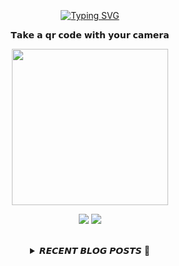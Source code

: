 
<div align="center">
  <br><br><br>
  <a href="https://beomcoder.tistory.com">
    <img src="https://readme-typing-svg.demolab.com?font=Fira+Code&pause=1000&color=B1F767&center=true&vCenter=true&width=435&lines=I'm+Beomwon+Lee%2C;AI+engineer%2C;interested+in+coding." alt="Typing SVG" />
  </a>
  
  <br>
  <p>𝗧𝗮𝗸𝗲 𝗮 𝗾𝗿 𝗰𝗼𝗱𝗲 𝘄𝗶𝘁𝗵 𝘆𝗼𝘂𝗿 𝗰𝗮𝗺𝗲𝗿𝗮</p>
  <p align="center">
    <img width="250" height="250" src="https://github.com/beomwon/beomwon/assets/38881094/3c7a0ddd-6f4a-4531-86cf-b535fecff91c">
  </p>
  
  <p align="center"><a href="https://beomcoder.tistory.com/"><img src="https://img.shields.io/badge/blog-A9BCF5?style=flat-square&logo=Undertale&logoColor=white&link=https://beomcoder.tistory.com/"/></a>  <a href="mailto:viva.beom@gmail.com"><img src="https://img.shields.io/badge/mail-D0A9F5?style=flat-square&logo=Gmail&logoColor=white&link=mailto:viva.beom@gmail.com"/></a></p>
  <br>

  <details>
  <summary>𝙍𝙀𝘾𝙀𝙉𝙏 𝘽𝙇𝙊𝙂 𝙋𝙊𝙎𝙏𝙎 🚩</summary>
  <br>
  <div markdown="1">

  |index|date|title|
  |:---:|---|---|
|1|2024/05/21|[극초기 무료 채굴 코인 $Nodepay 채굴방법 완벽 가이드 + 채굴 증폭 팁](https://beomcoder.tistory.com/118)|
|2|2024/05/17|[[무료 채굴] - Grass 코인 채굴방법 총정리(PC, 모바일)](https://beomcoder.tistory.com/117)|
|3|2024/04/30|[6월 상장예정 아테네 네트워크 쉬운 코인 추천](https://beomcoder.tistory.com/116)|
|4|2024/04/25|[제2의 바이낸스 BNB 초기채굴, 신규 거래소 해시키 HSK](https://beomcoder.tistory.com/115)|
|5|2024/03/17|[[디스코드 봇] 롤 전적검색기능 만들기 - 1](https://beomcoder.tistory.com/114)|
|6|2024/03/15|[프로그래머스 '[PCCP 모의고사 #1] 1번 - 외톨이 알파벳' 파이썬 풀이](https://beomcoder.tistory.com/113)|
|7|2024/03/06|[pm2 flag로 5분마다 재실행시키기](https://beomcoder.tistory.com/112)|
|8|2024/01/11|[대용량 처리에는 for 루프보다 numpy, df 벡터를 사용해보자.](https://beomcoder.tistory.com/111)|
</div>
</details>
</div>
